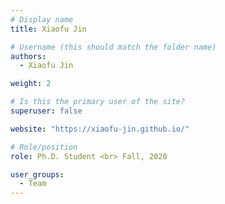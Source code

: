 ```yaml
---
# Display name
title: Xiaofu Jin

# Username (this should match the folder name)
authors:
  - Xiaofu Jin

weight: 2

# Is this the primary user of the site?
superuser: false

website: "https://xiaofu-jin.github.io/"

# Role/position
role: Ph.D. Student <br> Fall, 2020

user_groups:
  - Team
---
```

